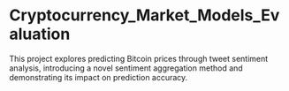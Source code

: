 # Cryptocurrency_Market_Models_Evaluation
This project explores predicting Bitcoin prices through tweet sentiment analysis, introducing a novel sentiment aggregation method and demonstrating its impact on prediction accuracy.
